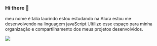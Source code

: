 ### Hi there 👋

meu nome é talia laurindo
estou estudando na Alura
estou me desenvolvendo na linguagem javaScript
Ultilizo esse espaço para minha organização e compartilhamento dos meus projetos desenvolvidos.

![](https://media.tenor.com/MecVHtTf_h8AAAAM/one-piece-nami.gif)
